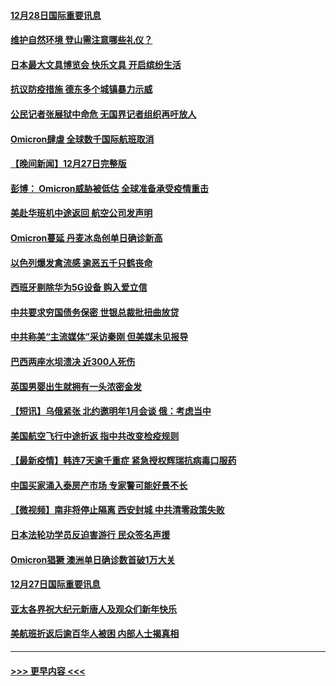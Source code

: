#### [12月28日国际重要讯息](../pages/prog202/a103304955.md?t=12282150) 
#### [维护自然环境 登山需注意哪些礼仪？](../pages/prog202/a103304941.md?t=12282150) 
#### [日本最大文具博览会 快乐文具 开启缤纷生活](../pages/prog202/a103304933.md?t=12282150) 
#### [抗议防疫措施 德东多个城镇暴力示威](../pages/prog202/a103304838.md?t=12282150) 
#### [公民记者张展狱中命危 无国界记者组织再吁放人](../pages/prog202/a103304827.md?t=12282150) 
#### [Omicron肆虐 全球数千国际航班取消](../pages/prog202/a103304736.md?t=12282150) 
#### [【晚间新闻】12月27日完整版](../pages/prog202/a103304702.md?t=12282150) 
#### [彭博： Omicron威胁被低估 全球准备承受疫情重击](../pages/prog202/a103304565.md?t=12282150) 
#### [美赴华班机中途返回 航空公司发声明](../pages/prog202/a103304690.md?t=12282150) 
#### [Omicron蔓延 丹麦冰岛创单日确诊新高](../pages/prog202/a103304695.md?t=12282150) 
#### [以色列爆发禽流感 逾恶五千只鹤丧命](../pages/prog202/a103304653.md?t=12282150) 
#### [西班牙剔除华为5G设备 购入爱立信](../pages/prog202/a103304530.md?t=12282150) 
#### [中共要求穷国债务保密 世银总裁批扭曲放贷](../pages/prog202/a103304500.md?t=12282150) 
#### [中共称美“主流媒体”采访秦刚 但美媒未见报导](../pages/prog202/a103304523.md?t=12282150) 
#### [巴西两座水坝溃决 近300人死伤](../pages/prog202/a103304232.md?t=12282150) 
#### [英国男婴出生就拥有一头浓密金发](../pages/prog202/a103304280.md?t=12282150) 
#### [【短讯】乌俄紧张 北约邀明年1月会谈 俄：考虑当中](../pages/prog202/a103304251.md?t=12282150) 
#### [美国航空飞行中途折返 指中共改变检疫规则](../pages/prog202/a103304264.md?t=12282150) 
#### [【最新疫情】韩连7天逾千重症 紧急授权辉瑞抗病毒口服药](../pages/prog202/a103304253.md?t=12282150) 
#### [中国买家涌入泰房产市场 专家警可能好景不长](../pages/prog202/a103304102.md?t=12282150) 
#### [【微视频】南非将停止隔离 西安封城 中共清零政策失败](../pages/prog202/a103304169.md?t=12282150) 
#### [日本法轮功学员反迫害游行 民众签名声援](../pages/prog202/a103304069.md?t=12282150) 
#### [Omicron猖獗 澳洲单日确诊数首破1万大关](../pages/prog202/a103304053.md?t=12282150) 
#### [12月27日国际重要讯息](../pages/prog202/a103304030.md?t=12282150) 
#### [亚太各界祝大纪元新唐人及观众们新年快乐](../pages/prog202/a103303969.md?t=12282150) 
#### [美航班折返后逾百华人被困 内部人士揭真相](../pages/prog202/a103303961.md?t=12282150) 

----
#### [ >>> 更早内容 <<< ](../indexes/prog202-earlier.md)

